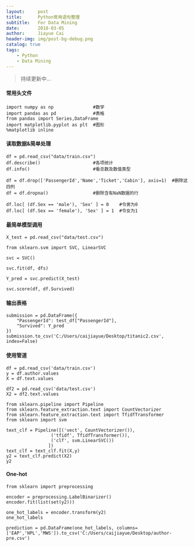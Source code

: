 ```yaml
---
layout:     post
title:      Python常用语句整理
subtitle:   For Data Mining
date:       2018-03-05
author:     Jiayue Cai
header-img: img/post-bg-debug.png
catalog: true
tags:
    - Python
	- Data Mining
---
```



>持续更新中... 

#### 常用头文件 

	import numpy as np               #数学
	import pandas as pd              #表格
	from pandas import Series,DataFrame
    import matplotlib.pyplot as plt  #图形
    %matplotlib inline

	
#### 读取数据&简单处理

	df = pd.read_csv("data/train.csv")
	df.describe()                    #各项统计
	df.info()                        #看总数及数值类型 
	
	df = df.drop(['PassengerId','Name','Ticket','Cabin'], axis=1)  #删除这四列
    df = df.dropna()                 #删除含有NaN数据的行

    df.loc[ (df.Sex == 'male'), 'Sex' ] = 0    #令男为0
    df.loc[ (df.Sex == 'female'), 'Sex' ] = 1  #令女为1
	
	
#### 最简单模型调用
	
	X_test = pd.read_csv("data/test.csv")
	
	from sklearn.svm import SVC, LinearSVC
	
	svc = SVC()
	
	svc.fit(df, dfs)
	
	Y_pred = svc.predict(X_test)
	
	svc.score(df, df.Survived)
	
#### 输出表格

    submission = pd.DataFrame({
        "PassengerId": test_df["PassengerId"],
        "Survived": Y_pred
    })
    submission.to_csv('C:/Users/caijiayue/Desktop/titanic2.csv', index=False)
	
#### 使用管道

    df = pd.read_csv('data/train.csv')
    y = df.author.values
    X = df.text.values

    df2 = pd.read_csv('data/test.csv')
    X2 = df2.text.values
	
	from sklearn.pipeline import Pipeline
    from sklearn.feature_extraction.text import CountVectorizer
    from sklearn.feature_extraction.text import TfidfTransformer
    from sklearn import svm
	
	text_clf = Pipeline([('vect', CountVectorizer()),
                     ('tfidf', TfidfTransformer()),
                     ('clf', svm.LinearSVC())
                    ])
    text_clf = text_clf.fit(X,y)
    y2 = text_clf.predict(X2)
    y2
	
#### One-hot

    from sklearn import preprocessing
	
    encoder = preprocessing.LabelBinarizer()
    encoder.fit(list(set(y2)))
	
    one_hot_labels = encoder.transform(y2)                         
    one_hot_labels

	prediction = pd.DataFrame(one_hot_labels, columns=['EAP','HPL','MWS']).to_csv('C:/Users/caijiayue/Desktop/author-pre.csv')